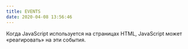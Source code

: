 ```yaml
---
title: EVENTS
date: 2020-04-08 13:56:46
---
```

Когда JavaScript используется на страницах HTML, JavaScript может «реагировать» на эти события.
